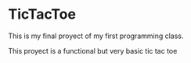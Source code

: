 # TicTacToe
This is my final proyect of my first programming class.

This proyect is a functional but very basic tic tac toe
